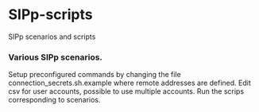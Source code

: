 # SIPp-scripts
SIPp scenarios and scripts

### Various SIPp scenarios. 
Setup preconfigured commands by changing the file connection_secrets.sh.example where remote addresses are defined. 
Edit csv for user accounts, possible to use multiple accounts. 
Run the scrips corresponding to scenarios. 
